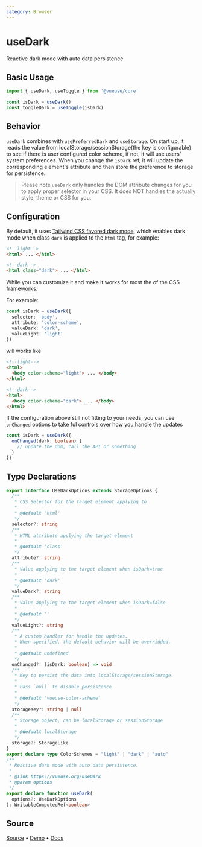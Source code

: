 ```yaml
---
category: Browser
---
```


# useDark

Reactive dark mode with auto data persistence.

## Basic Usage

```js
import { useDark, useToggle } from '@vueuse/core'

const isDark = useDark()
const toggleDark = useToggle(isDark)
```

## Behavior

`useDark` combines with `usePreferredDark` and `useStorage`. On start up, it reads the value from localStorage/sessionStorage(the key is configurable) to see if there is user configured color scheme, if not, it will use users' system preferences. When you change the `isDark` ref, it will update the corresponding element's attribute and then store the preference to storage for persistence.

> Please note `useDark` only handles the DOM attribute changes for you to apply proper selector in your CSS. It does NOT handles the actually style, theme or CSS for you.

## Configuration

By default, it uses [Tailwind CSS favored dark mode](https://tailwindcss.com/docs/dark-mode#toggling-dark-mode-manually), which enables dark mode when class `dark` is applied to the `html` tag, for example:

```html
<!--light-->
<html> ... </html>

<!--dark-->
<html class="dark"> ... </html>
```

While you can customize it and make it works for most the of the CSS frameworks.

For example:

```ts
const isDark = useDark({
  selector: 'body',
  attribute: 'color-scheme',
  valueDark: 'dark',
  valueLight: 'light'
})
```

will works like

```html
<!--light-->
<html>
  <body color-scheme="light"> ... </body>
</html>

<!--dark-->
<html>
  <body color-scheme="dark"> ... </body>
</html>
```

If the configuration above still not fitting to your needs, you can use `onChanged` options to take ful controls over how you handle the updates

```ts
const isDark = useDark({
  onChanged(dark: boolean) {
    // update the dom, call the API or something
  }
})
```


<!--FOOTER_STARTS-->
## Type Declarations

```typescript
export interface UseDarkOptions extends StorageOptions {
  /**
   * CSS Selector for the target element applying to
   *
   * @default 'html'
   */
  selector?: string
  /**
   * HTML attribute applying the target element
   *
   * @default 'class'
   */
  attribute?: string
  /**
   * Value applying to the target element when isDark=true
   *
   * @default 'dark'
   */
  valueDark?: string
  /**
   * Value applying to the target element when isDark=false
   *
   * @default ''
   */
  valueLight?: string
  /**
   * A custom handler for handle the updates.
   * When specified, the default behavior will be overridded.
   *
   * @default undefined
   */
  onChanged?: (isDark: boolean) => void
  /**
   * Key to persist the data into localStorage/sessionStorage.
   *
   * Pass `null` to disable persistence
   *
   * @default 'vueuse-color-scheme'
   */
  storageKey?: string | null
  /**
   * Storage object, can be localStorage or sessionStorage
   *
   * @default localStorage
   */
  storage?: StorageLike
}
export declare type ColorSchemes = "light" | "dark" | "auto"
/**
 * Reactive dark mode with auto data persistence.
 *
 * @link https://vueuse.org/useDark
 * @param options
 */
export declare function useDark(
  options?: UseDarkOptions
): WritableComputedRef<boolean>
```

## Source

[Source](https://github.com/vueuse/vueuse/blob/main/packages/core/useDark/index.ts) • [Demo](https://github.com/vueuse/vueuse/blob/main/packages/core/useDark/demo.vue) • [Docs](https://github.com/vueuse/vueuse/blob/main/packages/core/useDark/index.md)


<!--FOOTER_ENDS-->
